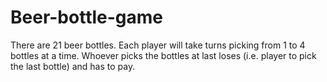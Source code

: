 # Beer-bottle-game
There are 21 beer bottles. Each player will take turns picking from 1 to 4 bottles at a time. Whoever picks the bottles at last loses (i.e. player to pick the last bottle) and has to pay.